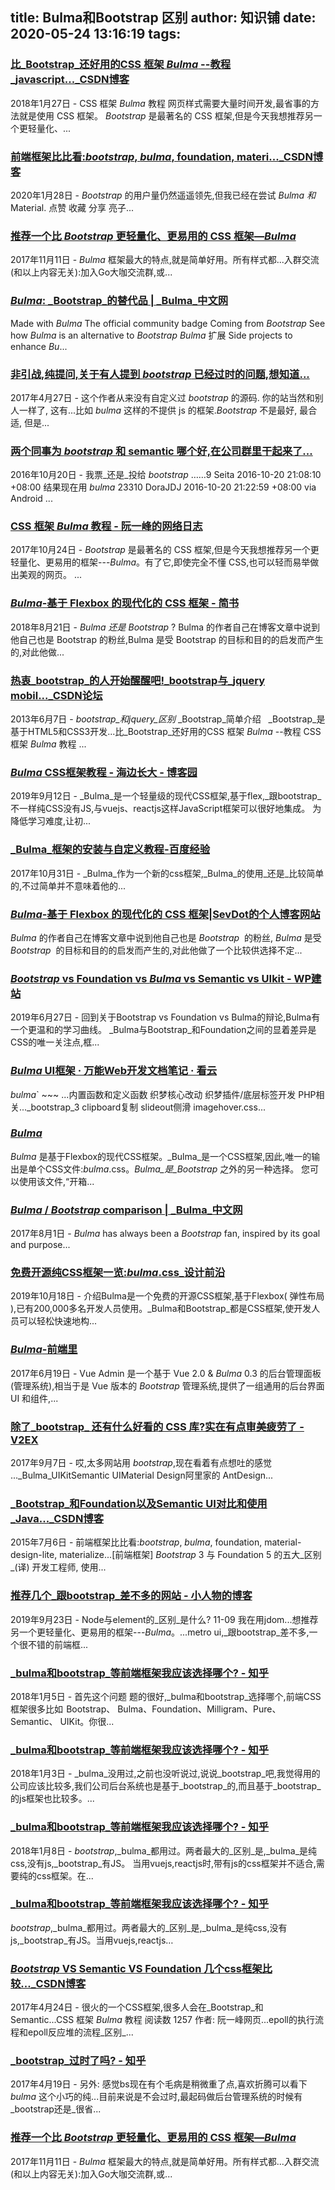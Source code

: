 
title: Bulma和Bootstrap 区别
author: 知识铺
date: 2020-05-24 13:16:19
tags:
---
  
### [比_Bootstrap_还好用的CSS 框架 _Bulma_ --教程_javascript..._CSDN博客](https://zshipu.com/t?url=https://blog.csdn.net/qq_39894133/article/details/79183292)

 2018年1月27日 - CSS 框架 _Bulma_ 教程 网页样式需要大量时间开发,最省事的方法就是使用 CSS 框架。 _Bootstrap_ 是最著名的 CSS 框架,但是今天我想推荐另一个更轻量化、...

### [前端框架比比看:_bootstrap_, _bulma_, foundation, materi..._CSDN博客](https://zshipu.com/t?url=https://blog.csdn.net/henryhu712/article/details/104101932)

 2020年1月28日 - _Bootstrap_ 的用户量仍然遥遥领先,但我已经在尝试 _Bulma 和_ Material. 点赞 收藏 分享 亮子...

### [推荐一个比 _Bootstrap_ 更轻量化、更易用的 CSS 框架—_Bulma_](https://zshipu.com/t?url=https://studygolang.com/topics/4080?fr=sidebar)

 2017年11月11日 - _Bulma_ 框架最大的特点,就是简单好用。所有样式都...入群交流(和以上内容无关):加入Go大咖交流群,或...

### [_Bulma_: _Bootstrap_的替代品 | _Bulma_中文网](https://zshipu.com/t?url=https://bulma.zcopy.site/alternative-to-bootstrap/)

 Made with _Bulma_ The official community badge Coming from _Bootstrap_ See how _Bulma_ is an alternative to _Bootstrap_ _Bulma_ 扩展 Side projects to enhance _Bu_...

### [非引战,纯提问,关于有人提到 _bootstrap_ 已经过时的问题,想知道...](https://zshipu.com/t?url=https://www.v2ex.com/t/357817)

 2017年4月27日 - 这个作者从来没有自定义过 _bootstrap_ 的源码. 你的站当然和别人一样了, 这有...比如 _bulma_ 这样的不提供 js 的框架._Bootstrap_ 不是最好, 最合适, 但是...

### [两个同事为 _bootstrap_ 和 semantic 哪个好,在公司群里干起来了...](https://zshipu.com/t?url=https://www.v2ex.com/t/314236)

 2016年10月20日 - 我票_还是_投给 _bootstrap_ ……9 Seita 2016-10-20 21:08:10 +08:00 结果现在用 _bulma_ 23310 DoraJDJ 2016-10-20 21:22:59 +08:00 via Android ...

### [CSS 框架 _Bulma_ 教程 - 阮一峰的网络日志](https://zshipu.com/t?url=http://www.ruanyifeng.com/blog/2017/10/bulma.html)

 2017年10月24日 - _Bootstrap_ 是最著名的 CSS 框架,但是今天我想推荐另一个更轻量化、更易用的框架---_Bulma_。有了它,即使完全不懂 CSS,也可以轻而易举做出美观的网页。 ...

### [_Bulma_-基于 Flexbox 的现代化的 CSS 框架 - 简书](https://zshipu.com/t?url=https://www.jianshu.com/p/4359650ed03f?utm_source=oschina-app)

 2018年8月21日 - _Bulma 还是 Bootstrap_ ? Bulma 的作者自己在博客文章中说到他自己也是 Bootstrap 的粉丝,Bulma 是受 Bootstrap 的目标和目的的启发而产生的,对此他做...

### [热衷_bootstrap_的人开始醒醒吧!_bootstrap与_jquery mobil..._CSDN论坛](https://zshipu.com/t?url=https://bbs.csdn.net/topics/390484245?list=11590585)

 2013年6月7日 - _bootstrap_和jquery_区别_ _Bootstrap_简单介绍   _Bootstrap_是基于HTML5和CSS3开发...比_Bootstrap_还好用的CSS 框架 _Bulma_ --教程 CSS 框架 _Bulma_ 教程 ...

### [_Bulma_ CSS框架教程 - 海边长大 - 博客园](https://zshipu.com/t?url=https://www.cnblogs.com/haibianren/p/11510689.html)

 2019年9月12日 - _Bulma_是一个轻量级的现代CSS框架,基于flex,_跟bootstrap_不一样纯CSS没有JS,与vuejs、reactjs这样JavaScript框架可以很好地集成。 为降低学习难度,让初...

### [_Bulma_框架的安装与自定义教程-百度经验](https://zshipu.com/t?url=https://jingyan.baidu.com/article/9989c746d1621bf648ecfeb8.html)

 2017年10月31日 - _Bulma_作为一个新的css框架,_Bulma_的使用_还是_比较简单的,不过简单并不意味着他的...

### [_Bulma_-基于 Flexbox 的现代化的 CSS 框架|SevDot的个人博客网站](https://zshipu.com/t?url=http://www.sevdot.com/articles/7)

 _Bulma_ 的作者自己在博客文章中说到他自己也是 _Bootstrap_  的粉丝, _Bulma_ 是受 _Bootstrap_  的目标和目的的启发而产生的,对此他做了一个比较供选择不定...

### [_Bootstrap_ vs Foundation vs _Bulma_ vs Semantic vs UIkit - WP建站](https://zshipu.com/t?url=https://wpjian.com/tips/201906274133.html)

 2019年6月27日 - 回到关于Bootstrap vs Foundation vs Bulma的辩论,Bulma有一个更温和的学习曲线。 _Bulma与Bootstrap_和Foundation之间的显着差异是CSS的唯一关注点,框...

### [_Bulma_ UI框架 · 万能Web开发文档笔记 · 看云](https://zshipu.com/t?url=https://www.kancloud.cn/logoove/we7/1108241)

 _bulma_` ~~~ <!DOCTYPE html> ...内置函数和定义函数 织梦核心改动 织梦插件/底层标签开发 PHP相关..._bootstrap_3 clipboard复制 slideout侧滑 imagehover.css...

### [_Bulma_](https://zshipu.com/t?url=https://www.worldlink.com.cn/osdir/bulma.html)

 _Bulma_ 是基于Flexbox的现代CSS框架。_Bulma_是一个CSS框架,因此,唯一的输出是单个CSS文件:_bulma_.css。_Bulma_是_Bootstrap_ 之外的另一种选择。 您可以使用该文件,“开箱...

### [_Bulma_ / _Bootstrap_ comparison | _Bulma_中文网](https://zshipu.com/t?url=http://bulma.comptechs.cn/2017/08/01/bulma-bootstrap-comparison/)

 2017年8月1日 - _Bulma_ has always been a _Bootstrap_ fan, inspired by its goal and purpose...

### [免费开源纯CSS框架一览:_bulma_.css_设计前沿](https://zshipu.com/t?url=http://www.wzsky.net/Website/CSS/142069.html)

 2019年10月18日 - 介绍Bulma是一个免费的开源CSS框架,基于Flexbox( 弹性布局 ),已有200,000多名开发人员使用。_Bulma和Bootstrap_都是CSS框架,使开发人员可以轻松快速地构...

### [_Bulma_-前端里](https://zshipu.com/t?url=http://www.yyyweb.com/tag/bulma/)

 2017年6月19日 - Vue Admin 是一个基于 Vue 2.0 & _Bulma_ 0.3 的后台管理面板(管理系统),相当于是 Vue 版本的 _Bootstrap_ 管理系统,提供了一组通用的后台界面 UI 和组件,...

### [除了_bootstrap_ 还有什么好看的 CSS 库?实在有点审美疲劳了 - V2EX](https://zshipu.com/t?url=https://www.v2ex.com/t/388980)

 2017年9月7日 - 哎,太多网站用 _bootstrap_,现在看着有点想吐的感觉 ..._Bulma_UIKitSemantic UIMaterial Design阿里家的 AntDesign...

### [_Bootstrap_和Foundation以及Semantic UI对比和使用_Java..._CSDN博客](https://zshipu.com/t?url=https://blog.csdn.net/liaozhongping/article/details/46778987)

 2015年7月6日 - 前端框架比比看:_bootstrap_, _bulma_, foundation, material-design-lite, materialize...[前端框架] _Bootstrap_ 3 与 Foundation 5 的五大_区别_(译) 开发工程师, 使用...

### [推荐几个_跟bootstrap_差不多的网站 - 小人物的博客](https://zshipu.com/t?url=https://blog.csdn.net/bt517840374/article/details/101194786)

 2019年9月23日 - Node与element的_区别_是什么? 11-09 我在用jdom...想推荐另一个更轻量化、更易用的框架---_Bulma_。...metro ui,_跟bootstrap_差不多,一个很不错的前端框...

### [_bulma和bootstrap_等前端框架我应该选择哪个? - 知乎](https://zshipu.com/t?url=https://www.zhihu.com/question/265026551/answer/289592731)

 2018年1月5日 - 首先这个问题 题的很好,_bulma和bootstrap_选择哪个,前端CSS框架很多比如  Bootstrap、 Bulma、Foundation、Milligram、Pure、Semantic、 UIKit。你很...

### [_bulma和bootstrap_等前端框架我应该选择哪个? - 知乎](https://zshipu.com/t?url=https://www.zhihu.com/question/265026551/answer/288536826)

 2018年1月3日 - _bulma_没用过,之前也没听说过,说说_bootstrap_吧,我觉得用的公司应该比较多,我们公司后台系统也是基于_bootstrap_的,而且基于_bootstrap_的js框架也比较多。...

### [_bulma和bootstrap_等前端框架我应该选择哪个? - 知乎](https://zshipu.com/t?url=https://www.zhihu.com/question/265026551/answer/291297141)

 2018年1月8日 - _bootstrap_,_bulma_都用过。两者最大的_区别_是,_bulma_是纯css,没有js,_bootstrap_有JS。 当用vuejs,reactjs时,带有js的css框架并不适合,需要纯的css框架。在...

### [_bulma和bootstrap_等前端框架我应该选择哪个? - 知乎](https://zshipu.com/t?url=https://www.zhihu.com/question/265026551/answer/686650802)

 _bootstrap_,_bulma_都用过。两者最大的_区别_是,_bulma_是纯css,没有js,_bootstrap_有JS。当用vuejs,reactjs…

### [_Bootstrap_ VS Semantic VS Foundation 几个css框架比较..._CSDN博客](https://zshipu.com/t?url=https://blog.csdn.net/niusi1288/article/details/70599091)

 2017年4月24日 - 很火的一个CSS框架,很多人会在_Bootstrap_和Semantic...CSS 框架 _Bulma_ 教程 阅读数 1257 作者: 阮一峰网页...epoll的执行流程和epoll反应堆的流程_区别_...

### [_bootstrap_过时了吗? - 知乎](https://zshipu.com/t?url=https://www.zhihu.com/question/58458592)

 2017年4月19日 - 另外: 感觉bs现在有个毛病是稍微重了点,喜欢折腾可以看下 _bulma_ 这个小巧的纯...目前来说是不会过时,最起码做后台管理系统的时候有_bootstrap还是_很省...

### [推荐一个比 _Bootstrap_ 更轻量化、更易用的 CSS 框架—_Bulma_](https://zshipu.com/t?url=https://studygolang.com/topics/4080)

 2017年11月11日 - _Bulma_ 框架最大的特点,就是简单好用。所有样式都...入群交流(和以上内容无关):加入Go大咖交流群,或...
